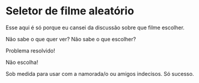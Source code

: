 # Seletor de filme aleatório

Esse aqui é só porque eu cansei da discussão sobre que filme escolher.

Não sabe o que quer ver? Não sabe o que escolher? 

Problema resolvido! 

Não escolha! 

Sob medida para usar com a namorada/o ou amigos indecisos. Só sucesso. 
